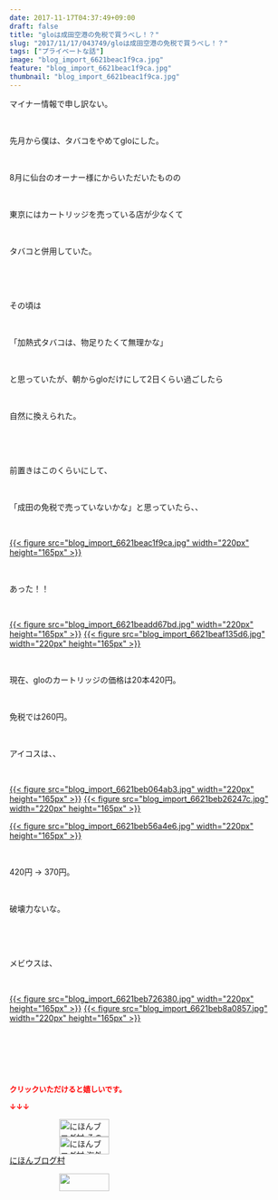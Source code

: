 ```yaml
---
date: 2017-11-17T04:37:49+09:00
draft: false
title: "gloは成田空港の免税で買うべし！？"
slug: "2017/11/17/043749/gloは成田空港の免税で買うべし！？"
tags: ["プライベートな話"]
image: "blog_import_6621beac1f9ca.jpg"
feature: "blog_import_6621beac1f9ca.jpg"
thumbnail: "blog_import_6621beac1f9ca.jpg"
---
```

<p>マイナー情報で申し訳ない。</p><p> </p><p>先月から僕は、タバコをやめてgloにした。</p><p> </p><p>8月に仙台のオーナー様にからいただいたものの</p><p> </p><p>東京にはカートリッジを売っている店が少なくて</p><p> </p><p>タバコと併用していた。</p><p> </p><p> </p><p>その頃は</p><p> </p><p>「加熱式タバコは、物足りたくて無理かな」</p><p> </p><p>と思っていたが、朝からgloだけにして2日くらい過ごしたら</p><p> </p><p>自然に換えられた。</p><p> </p><p> </p><p>前置きはこのくらいにして、</p><p> </p><p>「成田の免税で売っていないかな」と思っていたら、、</p><p> </p><p><a href="blog_import_6621beac1f9ca.jpg">{{< figure src="blog_import_6621beac1f9ca.jpg" width="220px" height="165px" >}}</a></p><p> </p><p>あった！！</p><p> </p><p><a href="blog_import_6621beadd67bd.jpg">{{< figure src="blog_import_6621beadd67bd.jpg" width="220px" height="165px" >}}</a> <a href="blog_import_6621beaf135d6.jpg">{{< figure src="blog_import_6621beaf135d6.jpg" width="220px" height="165px" >}}</a></p><p> </p><p>現在、gloのカートリッジの価格は20本420円。</p><p> </p><p>免税では260円。</p><p> </p><p>アイコスは、、</p><p> </p><p><a href="blog_import_6621beb064ab3.jpg">{{< figure src="blog_import_6621beb064ab3.jpg" width="220px" height="165px" >}}</a> <a href="blog_import_6621beb26247c.jpg">{{< figure src="blog_import_6621beb26247c.jpg" width="220px" height="165px" >}}</a></p><p><a href="blog_import_6621beb56a4e6.jpg">{{< figure src="blog_import_6621beb56a4e6.jpg" width="220px" height="165px" >}}</a> </p><p> </p><p>420円 → 370円。</p><p> </p><p>破壊力ないな。</p><p> </p><p> </p><p>メビウスは、</p><p> </p><p><a href="blog_import_6621beb726380.jpg">{{< figure src="blog_import_6621beb726380.jpg" width="220px" height="165px" >}}</a> <a href="blog_import_6621beb8a0857.jpg">{{< figure src="blog_import_6621beb8a0857.jpg" width="220px" height="165px" >}}</a></p><p> </p><p> </p><p> </p><p><font color="#ff0000" size="2"><strong>クリックいただけると嬉しいです。</strong></font></p><p><font color="#ff0000" size="2"><strong>↓↓↓</strong></font></p><p><a href="ranking.html?p_cid=01260127" id="&amp;blogmura_banner" target="_blank"><img alt="にほんブログ村 その他生活ブログ 不動産投資へ" border="0" height="31" src="data:image/svg+xml;charset=utf-8,%3Csvg%20xmlns%3D%22http%3A%2F%2Fwww.w3.org%2F2000%2Fsvg%22%20title%3D%22Placeholder%20for%20Images%22%20role%3D%22presentation%22%20viewBox%3D%220%200%2088%2031%22%20%2F%3E" width="88" data-src="https://img-proxy.blog-video.jp/images?url=http%3A%2F%2Flife.blogmura.com%2Fhudousantoushi%2Fimg%2Fhudousantoushi88_31.gif" style="aspect-ratio: auto 88 / 31;"/><noscript><img alt="にほんブログ村 その他生活ブログ 不動産投資へ" border="0" height="31" src="https://img-proxy.blog-video.jp/images?url=http%3A%2F%2Flife.blogmura.com%2Fhudousantoushi%2Fimg%2Fhudousantoushi88_31.gif" width="88"></noscript></a><br/><a href="ranking.html?p_cid=01260127" target="_blank"><img alt="にほんブログ村 海外生活ブログ バリ島情報へ" border="0" height="31" src="data:image/svg+xml;charset=utf-8,%3Csvg%20xmlns%3D%22http%3A%2F%2Fwww.w3.org%2F2000%2Fsvg%22%20title%3D%22Placeholder%20for%20Images%22%20role%3D%22presentation%22%20viewBox%3D%220%200%2088%2031%22%20%2F%3E" width="88" data-src="https://img-proxy.blog-video.jp/images?url=http%3A%2F%2Foverseas.blogmura.com%2Fbali%2Fimg%2Fbali88_31.gif" style="aspect-ratio: auto 88 / 31;"/><noscript><img alt="にほんブログ村 海外生活ブログ バリ島情報へ" border="0" height="31" src="https://img-proxy.blog-video.jp/images?url=http%3A%2F%2Foverseas.blogmura.com%2Fbali%2Fimg%2Fbali88_31.gif" width="88"></noscript></a><br/><a href="ranking.html?p_cid=01260127" target="_blank">にほんブログ村</a></p><p><a href="link.php?1804582" title="人気ブログランキングへ"><img border="0" height="31" src="data:image/svg+xml;charset=utf-8,%3Csvg%20xmlns%3D%22http%3A%2F%2Fwww.w3.org%2F2000%2Fsvg%22%20title%3D%22Placeholder%20for%20Images%22%20role%3D%22presentation%22%20viewBox%3D%220%200%2088%2031%22%20%2F%3E" width="88" data-src="https://blog.with2.net/img/banner/banner_22.gif" style="aspect-ratio: auto 88 / 31;"/><noscript><img border="0" height="31" src="https://blog.with2.net/img/banner/banner_22.gif" width="88"></noscript></a></p>


